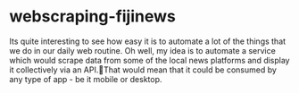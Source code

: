 # webscraping-fijinews
Its quite interesting to see how easy it is to automate a lot of the things that we do in our daily web routine.
Oh well, my idea is to automate a service which would scrape data from some of the local news platforms and display it collectively via an API.That would mean that it could be consumed by any type of app - be it mobile or desktop.
